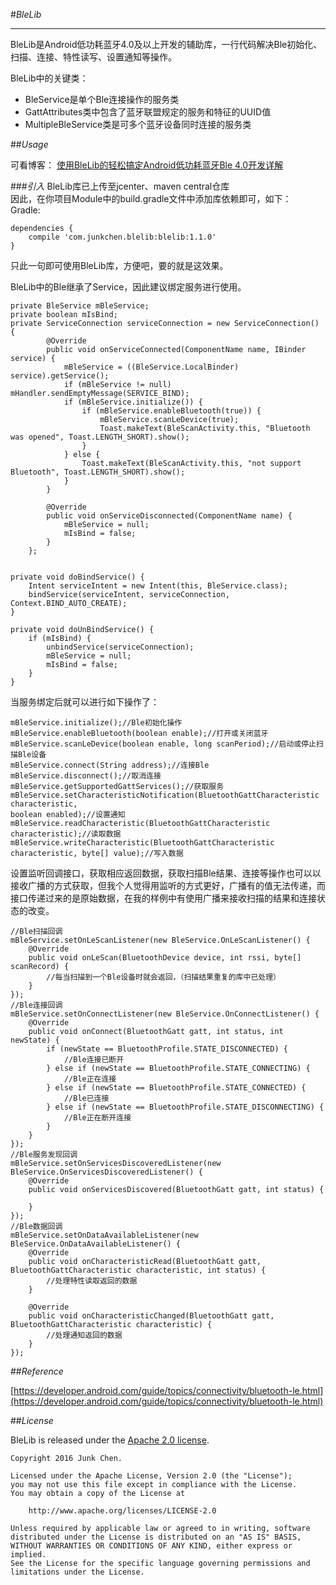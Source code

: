 #*BleLib*

----------
BleLib是Android低功耗蓝牙4.0及以上开发的辅助库，一行代码解决Ble初始化、扫描、连接、特性读写、设置通知等操作。 

BleLib中的关键类：
  
- BleService是单个Ble连接操作的服务类  
- GattAttributes类中包含了蓝牙联盟规定的服务和特征的UUID值
- MultipleBleService类是可多个蓝牙设备同时连接的服务类


##*Usage*

可看博客： [使用BleLib的轻松搞定Android低功耗蓝牙Ble 4.0开发详解](http://blog.csdn.net/kjunchen/article/details/50909410)

###*引入*
BleLib库已上传至jcenter、maven central仓库  
因此，在你项目Module中的build.gradle文件中添加库依赖即可，如下：  
Gradle:

	dependencies {
	    compile 'com.junkchen.blelib:blelib:1.1.0'
	}


只此一句即可使用BleLib库，方便吧，要的就是这效果。  

BleLib中的Ble继承了Service，因此建议绑定服务进行使用。  
  

	private BleService mBleService;
    private boolean mIsBind;
	private ServiceConnection serviceConnection = new ServiceConnection() {
	        @Override
	        public void onServiceConnected(ComponentName name, IBinder service) {
	            mBleService = ((BleService.LocalBinder) service).getService();
	            if (mBleService != null) mHandler.sendEmptyMessage(SERVICE_BIND);
	            if (mBleService.initialize()) {
	                if (mBleService.enableBluetooth(true)) {
	                    mBleService.scanLeDevice(true);
	                    Toast.makeText(BleScanActivity.this, "Bluetooth was opened", Toast.LENGTH_SHORT).show();
	                }
	            } else {
	                Toast.makeText(BleScanActivity.this, "not support Bluetooth", Toast.LENGTH_SHORT).show();
	            }
	        }
	
	        @Override
	        public void onServiceDisconnected(ComponentName name) {
	            mBleService = null;
	            mIsBind = false;
	        }
	    };
 

	private void doBindService() {
        Intent serviceIntent = new Intent(this, BleService.class);
        bindService(serviceIntent, serviceConnection, Context.BIND_AUTO_CREATE);
    }

    private void doUnBindService() {
        if (mIsBind) {
            unbindService(serviceConnection);
            mBleService = null;
            mIsBind = false;
        }
    }


当服务绑定后就可以进行如下操作了：   


	mBleService.initialize();//Ble初始化操作  
    mBleService.enableBluetooth(boolean enable);//打开或关闭蓝牙  
    mBleService.scanLeDevice(boolean enable, long scanPeriod);//启动或停止扫描Ble设备  
    mBleService.connect(String address);//连接Ble  
    mBleService.disconnect();//取消连接  
    mBleService.getSupportedGattServices();//获取服务  
    mBleService.setCharacteristicNotification(BluetoothGattCharacteristic characteristic,
    boolean enabled);//设置通知  
    mBleService.readCharacteristic(BluetoothGattCharacteristic characteristic);//读取数据  
    mBleService.writeCharacteristic(BluetoothGattCharacteristic characteristic, byte[] value);//写入数据 
 

设置监听回调接口，获取相应返回数据，获取扫描Ble结果、连接等操作也可以以接收广播的方式获取，但我个人觉得用监听的方式更好，广播有的值无法传递，而接口传递过来的是原始数据，在我的样例中有使用广播来接收扫描的结果和连接状态的改变。 
  

	//Ble扫描回调
    mBleService.setOnLeScanListener(new BleService.OnLeScanListener() {
        @Override
        public void onLeScan(BluetoothDevice device, int rssi, byte[] scanRecord) {
            //每当扫描到一个Ble设备时就会返回，（扫描结果重复的库中已处理）
        }
    });
	//Ble连接回调
	mBleService.setOnConnectListener(new BleService.OnConnectListener() {
	    @Override
	    public void onConnect(BluetoothGatt gatt, int status, int newState) {
	        if (newState == BluetoothProfile.STATE_DISCONNECTED) {
	            //Ble连接已断开
	        } else if (newState == BluetoothProfile.STATE_CONNECTING) {
	            //Ble正在连接
	        } else if (newState == BluetoothProfile.STATE_CONNECTED) {
	            //Ble已连接
	        } else if (newState == BluetoothProfile.STATE_DISCONNECTING) {
	            //Ble正在断开连接
	        }
	    }
	});
	//Ble服务发现回调
	mBleService.setOnServicesDiscoveredListener(new BleService.OnServicesDiscoveredListener() {
	    @Override
	    public void onServicesDiscovered(BluetoothGatt gatt, int status) {
	
	    }
	});
	//Ble数据回调
	mBleService.setOnDataAvailableListener(new BleService.OnDataAvailableListener() {
	    @Override
	    public void onCharacteristicRead(BluetoothGatt gatt, BluetoothGattCharacteristic characteristic, int status) {
	        //处理特性读取返回的数据
	    }
	
	    @Override
	    public void onCharacteristicChanged(BluetoothGatt gatt, BluetoothGattCharacteristic characteristic) {
	        //处理通知返回的数据
	    }
	});
  
  
##*Reference*

[https://developer.android.com/guide/topics/connectivity/bluetooth-le.html](https://developer.android.com/guide/topics/connectivity/bluetooth-le.html)


##*License*

BleLib is released under the [Apache 2.0 license](http://www.apache.org/licenses/LICENSE-2.0).

	Copyright 2016 Junk Chen.
	
	Licensed under the Apache License, Version 2.0 (the "License");
	you may not use this file except in compliance with the License.
	You may obtain a copy of the License at
	
	    http://www.apache.org/licenses/LICENSE-2.0
	
	Unless required by applicable law or agreed to in writing, software
	distributed under the License is distributed on an "AS IS" BASIS,
	WITHOUT WARRANTIES OR CONDITIONS OF ANY KIND, either express or implied.
	See the License for the specific language governing permissions and
	limitations under the License.
